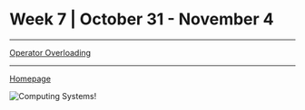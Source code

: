 # Week 7 | October 31 - November 4
---

[Operator Overloading](pages/OpOver.md) <br>

---

[Homepage](index.md)

![Computing Systems!](https://miro.medium.com/max/1400/1*4c8NJY2T4KWrK8_J0YvC-w.png)
